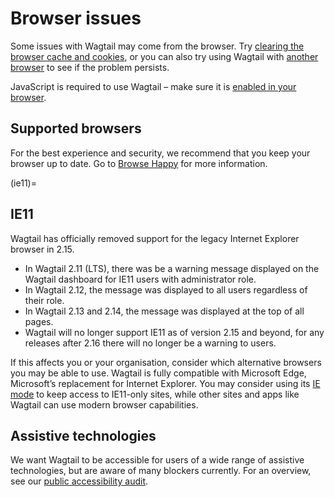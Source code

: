 # Browser issues

Some issues with Wagtail may come from the browser. Try [clearing the browser cache and cookies](https://www.refreshyourcache.com/), or you can also try using Wagtail with [another browser](https://browsehappy.com/) to see if the problem persists.

JavaScript is required to use Wagtail – make sure it is [enabled in your browser](https://www.enable-javascript.com/).

## Supported browsers

For the best experience and security, we recommend that you keep your browser up to date. Go to [Browse Happy](https://browsehappy.com/) for more information.

(ie11)=

## IE11

Wagtail has officially removed support for the legacy Internet Explorer browser in 2.15.

-   In Wagtail 2.11 (LTS), there was be a warning message displayed on the Wagtail dashboard for IE11 users with administrator role.
-   In Wagtail 2.12, the message was displayed to all users regardless of their role.
-   In Wagtail 2.13 and 2.14, the message was displayed at the top of all pages.
-   Wagtail will no longer support IE11 as of version 2.15 and beyond, for any releases after 2.16 there will no longer be a warning to users.

If this affects you or your organisation, consider which alternative browsers you may be able to use.
Wagtail is fully compatible with Microsoft Edge, Microsoft’s replacement for Internet Explorer. You may consider using its [IE mode](https://learn.microsoft.com/en-us/deployedge/edge-ie-mode) to keep access to IE11-only sites, while other sites and apps like Wagtail can use modern browser capabilities.

## Assistive technologies

We want Wagtail to be accessible for users of a wide range of assistive technologies, but are aware of many blockers currently. For an overview, see our [public accessibility audit](https://docs.google.com/spreadsheets/d/1l7tnpEyJiC5BWE_JX0XCkknyrjxYA5T2aee5JgPnmi4/edit).
